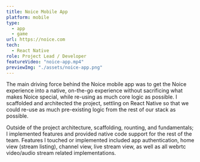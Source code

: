```yaml
---
title: Noice Mobile App
platform: mobile
type:
  - app
  - game
url: https://noice.com
tech:
  - React Native
role: Project Lead / Developer
featureVideo: "noice-app.mp4"
previewImg: "./assets/noice-app.png"
---
```



The main driving force behind the Noice mobile app was to get the Noice experience into a native, on-the-go experience without sacrificing what makes Noice special, while re-using as much core logic as possible. I scaffolded and architected the project, settling on React Native so that we could re-use as much pre-existing logic from the rest of our stack as possible.

Outside of the project architecture, scaffolding, rounting, and fundamentals; I implemented features and provided native code support for the rest of the team. Features I touched or implemented included app authentication, home view (stream listing), channel view, live stream view, as well as all webrtc video/audio stream related implementations.
